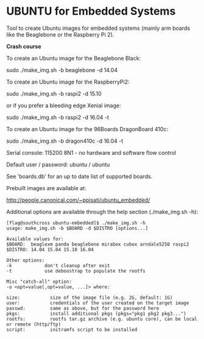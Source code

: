 # UBUNTU for Embedded Systems

Tool to create Ubuntu images for embedded systems (mainly arm boards like the Beaglebone or the Raspberry Pi 2).

**Crash course**

To create an Ubuntu image for the Beaglebone Black:

sudo ./make_img.sh -b beaglebone -d 14.04

To create an Ubuntu image for the RaspberryPi2:

sudo ./make_img.sh -b raspi2 -d 15.10

or if you prefer a bleeding edge Xenial image:

sudo ./make_img.sh -b raspi2 -d 16.04 -t

To create an Ubuntu image for the 96Boards DragonBoard 410c:

sudo ./make_img.sh -b dragon410c -d 16.04 -t

Serial console: 115200 8N1 - no hardware and software flow control 

Default user / password: ubuntu / ubuntu

See 'boards.db' for an up to date list of supported boards.

Prebuilt images are available at:

http://people.canonical.com/~ppisati/ubuntu_embedded/

Additional options are available through the help section (./make_img.sh -h):

```
[flag@southcross ubuntu-embedded]$ ./make_img.sh -h
usage: make_img.sh -b $BOARD -d $DISTRO [options...]

Available values for:
$BOARD:  beaglexm panda beaglebone mirabox cubox arndale5250 raspi2
$DISTRO: 14.04 15.04 15.10 16.04

Other options:
-k            don't cleanup after exit
-t            use deboostrap to populate the rootfs

Misc "catch-all" option:
-o <opt=value[,opt=value, ...]> where:

size:			size of the image file (e.g. 2G, default: 1G)
user:			credentials of the user created on the target image
passwd:			same as above, but for the password here
pkgs:			install additional pkgs (pkgs="pkg1 pkg2 pkg3...")
rootfs:			rootfs tar.gz archive (e.g. ubuntu core), can be local or remote (http/ftp)
script:			initramfs script to be installed
```
